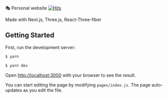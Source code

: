 🎭 Personal website [![Hits](https://hits.seeyoufarm.com/api/count/incr/badge.svg?url=https%3A%2F%2Fgithub.com%2Fmini-mirana%2Fpersonal-website&count_bg=%2379C83D&title_bg=%23555555&icon=webmoney.svg&icon_color=%23E7E7E7&title=hits&edge_flat=false)](https://hits.seeyoufarm.com)

Made with Next.js, Three.js, React-Three-fiber

## Getting Started

First, run the development server:

```bash
$ yarn

$ yarn dev
```

Open [http://localhost:3000](http://localhost:3000) with your browser to see the result.

You can start editing the page by modifying `pages/index.js`. The page auto-updates as you edit the file.
